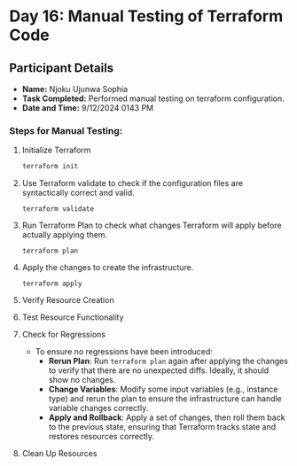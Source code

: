 # Day 16: Manual Testing of Terraform Code
## Participant Details

- **Name:** Njoku Ujunwa Sophia 
- **Task Completed:** Performed manual testing on terraform configuration.
- **Date and Time:** 9/12/2024 0143 PM


### Steps for Manual Testing:

1. Initialize Terraform
   ```bash
   terraform init
   ```

2. Use Terraform validate to check if the configuration files are syntactically correct and valid.
   ```hcl
   terraform validate
   ```

3. Run Terraform Plan to check what changes Terraform will apply before actually applying them.
   ```hcl
   terraform plan
   ```

4. Apply the changes to create the infrastructure. 
   ```hcl
   terraform apply
   ```

5. Verify Resource Creation

6. Test Resource Functionality
7. Check for Regressions
   - To ensure no regressions have been introduced:
     - **Rerun Plan**: Run `terraform plan` again after applying the changes to verify that there are no unexpected diffs. Ideally, it should show no changes.
     - **Change Variables**: Modify some input variables (e.g., instance type) and rerun the plan to ensure the infrastructure can handle variable changes correctly.
     - **Apply and Rollback**: Apply a set of changes, then roll them back to the previous state, ensuring that Terraform tracks state and restores resources correctly.

8. Clean Up Resources
